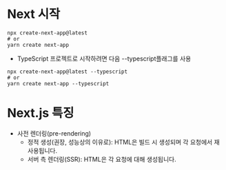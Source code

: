 # Next 시작
```
npx create-next-app@latest
# or
yarn create next-app
```
- TypeScript 프로젝트로 시작하려면 다음 --typescript플래그를 사용
```
npx create-next-app@latest --typescript
# or
yarn create next-app --typescript
```

# Next.js 특징
- 사전 렌더링(pre-rendering)
  - 정적 생성(권장, 성능상의 이유로): HTML은 빌드 시 생성되며 각 요청에서 재사용됩니다.
  - 서버 측 렌더링(SSR): HTML은 각 요청에 대해 생성됩니다.
